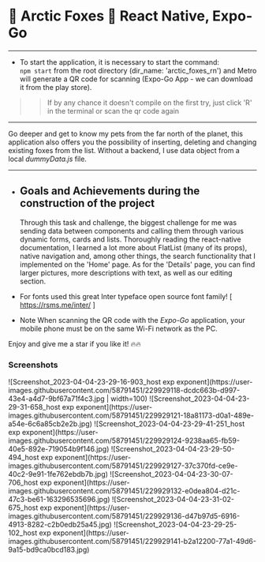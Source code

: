 # 🦊 Arctic Foxes 🦊 React Native, Expo-Go

<hr/>

- To start the application, it is necessary to start the command: <br/>
`npm start` from the root directory (dir_name: 'arctic_foxes_rn') and Metro will generate a QR code for scanning (Expo-Go App - we can download it from the play store).
> > If by any chance it doesn't compile on the first try, just click 'R' in the terminal or scan the qr code again

<hr/>
Go deeper and get to know my pets from the far north of the planet, this application also offers you the possibility of inserting, 
deleting and changing existing foxes from the list. Without a backend, I use data object from a local <i>dummyData.js</i> file. 
<br/> <hr/>

- <h2>Goals and Achievements during the construction of the project</h2>
  Through this task and challenge, the biggest challenge for me was sending data between components and calling them through various dynamic forms, cards and lists. Thoroughly reading the react-native documentation, I learned a lot more about FlatList (many of its props), native navigation and, among other things, the search functionality that I implemented on the 'Home' page. As for the 'Details' page, you can find larger pictures, more descriptions with text, as well as our editing section.

- For fonts used this great Inter typeface open source font family!
  [ https://rsms.me/inter/ ]

- Note
  When scanning the QR code with the <i>Expo-Go</i> application, your mobile phone must be on the same Wi-Fi network as the PC.
  
Enjoy and give me a star if you like it! 🔥🔥

<h3>Screenshots</h3>
![Screenshot_2023-04-04-23-29-16-903_host exp exponent](https://user-images.githubusercontent.com/58791451/229929118-dcdc663b-d997-43e4-a4d7-9bf67a71f4c3.jpg | width=100)
![Screenshot_2023-04-04-23-29-31-658_host exp exponent](https://user-images.githubusercontent.com/58791451/229929121-18a81173-d0a1-489e-a54e-6c6a85cb2e2b.jpg)
![Screenshot_2023-04-04-23-29-41-251_host exp exponent](https://user-images.githubusercontent.com/58791451/229929124-9238aa65-fb59-40e5-892e-719054b9f146.jpg)
![Screenshot_2023-04-04-23-29-50-494_host exp exponent](https://user-images.githubusercontent.com/58791451/229929127-37c370fd-ce9e-40c2-9e91-1fe762ebdb7b.jpg)
![Screenshot_2023-04-04-23-30-07-706_host exp exponent](https://user-images.githubusercontent.com/58791451/229929132-e0dea804-d21c-47c3-be61-163296535696.jpg)
![Screenshot_2023-04-04-23-31-02-675_host exp exponent](https://user-images.githubusercontent.com/58791451/229929136-d47b97d5-6916-4913-8282-c2b0edb25a45.jpg)
![Screenshot_2023-04-04-23-29-25-102_host exp exponent](https://user-images.githubusercontent.com/58791451/229929141-b2a12200-77a1-49d6-9a15-bd9ca0bcd183.jpg)

